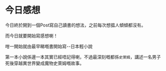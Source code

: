 # 今日感想

今日終於開到一個Post寫自己讀書的想法，之前每次想揾人傾傾都沒有。

而今日就要開始寫感想喇！

咁一開始就由最早睇嘅書開始寫--日本輕小說

第一本小說係邊一本其實已經唔記得喇，不過最深刻嘅都係`史萊姆`，講述一名男子死後穿越異世界變成魔物史萊姆嘅故事。


